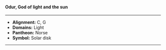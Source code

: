 #### Odur, God of light and the sun
___

- **Alignment:** C, G
- **Domains:** Light
- **Pantheon:** Norse
- **Symbol:** Solar disk
___
